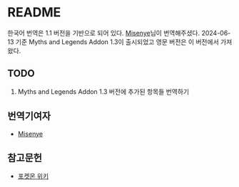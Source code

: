 # README

한국어 번역은 1.1 버전을 기반으로 되어 있다. [Misenye](https://discordapp.com/users/919963965382070282)님이 번역해주셨다. 2024-06-13 기준 Myths and Legends Addon 1.3이 출시되었고 영문 버전은 이 버전에서 가져왔다.

## TODO

1. Myths and Legends Addon 1.3 버전에 추가된 항목들 번역하기

## 번역기여자

- [Misenye](https://discordapp.com/users/919963965382070282)

## 참고문헌

- [포켓몬 위키](https://pokemon.fandom.com/ko/wiki/)